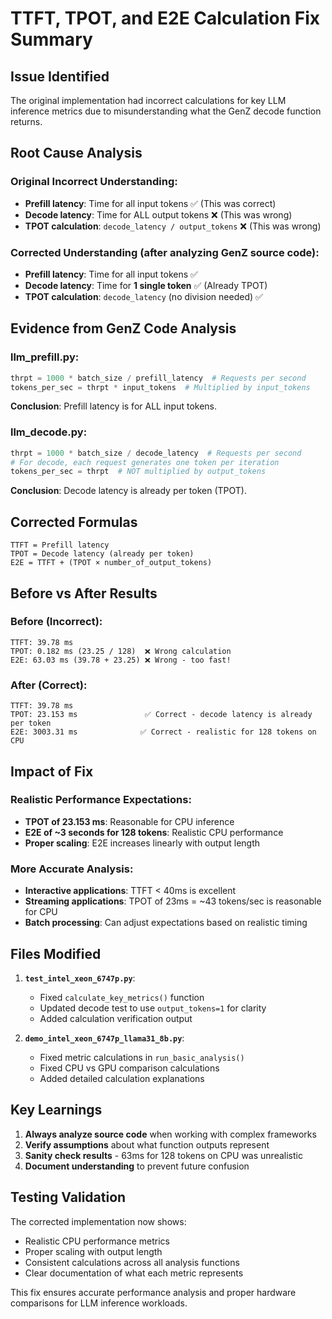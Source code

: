 # TTFT, TPOT, and E2E Calculation Fix Summary

## Issue Identified
The original implementation had incorrect calculations for key LLM inference metrics due to misunderstanding what the GenZ decode function returns.

## Root Cause Analysis

### Original Incorrect Understanding:
- **Prefill latency**: Time for all input tokens ✅ (This was correct)
- **Decode latency**: Time for ALL output tokens ❌ (This was wrong)
- **TPOT calculation**: `decode_latency / output_tokens` ❌ (This was wrong)

### Corrected Understanding (after analyzing GenZ source code):
- **Prefill latency**: Time for all input tokens ✅
- **Decode latency**: Time for **1 single token** ✅ (Already TPOT)
- **TPOT calculation**: `decode_latency` (no division needed) ✅

## Evidence from GenZ Code Analysis

### llm_prefill.py:
```python
thrpt = 1000 * batch_size / prefill_latency  # Requests per second
tokens_per_sec = thrpt * input_tokens  # Multiplied by input_tokens
```
**Conclusion**: Prefill latency is for ALL input tokens.

### llm_decode.py:
```python
thrpt = 1000 * batch_size / decode_latency  # Requests per second
# For decode, each request generates one token per iteration
tokens_per_sec = thrpt  # NOT multiplied by output_tokens
```
**Conclusion**: Decode latency is already per token (TPOT).

## Corrected Formulas

```
TTFT = Prefill latency
TPOT = Decode latency (already per token)
E2E = TTFT + (TPOT × number_of_output_tokens)
```

## Before vs After Results

### Before (Incorrect):
```
TTFT: 39.78 ms
TPOT: 0.182 ms (23.25 / 128)  ❌ Wrong calculation
E2E: 63.03 ms (39.78 + 23.25) ❌ Wrong - too fast!
```

### After (Correct):
```
TTFT: 39.78 ms
TPOT: 23.153 ms               ✅ Correct - decode latency is already per token
E2E: 3003.31 ms              ✅ Correct - realistic for 128 tokens on CPU
```

## Impact of Fix

### Realistic Performance Expectations:
- **TPOT of 23.153 ms**: Reasonable for CPU inference
- **E2E of ~3 seconds for 128 tokens**: Realistic CPU performance
- **Proper scaling**: E2E increases linearly with output length

### More Accurate Analysis:
- **Interactive applications**: TTFT < 40ms is excellent
- **Streaming applications**: TPOT of 23ms = ~43 tokens/sec is reasonable for CPU
- **Batch processing**: Can adjust expectations based on realistic timing

## Files Modified

1. **`test_intel_xeon_6747p.py`**:
   - Fixed `calculate_key_metrics()` function
   - Updated decode test to use `output_tokens=1` for clarity
   - Added calculation verification output

2. **`demo_intel_xeon_6747p_llama31_8b.py`**:
   - Fixed metric calculations in `run_basic_analysis()`
   - Fixed CPU vs GPU comparison calculations
   - Added detailed calculation explanations

## Key Learnings

1. **Always analyze source code** when working with complex frameworks
2. **Verify assumptions** about what function outputs represent
3. **Sanity check results** - 63ms for 128 tokens on CPU was unrealistic
4. **Document understanding** to prevent future confusion

## Testing Validation

The corrected implementation now shows:
- Realistic CPU performance metrics
- Proper scaling with output length
- Consistent calculations across all analysis functions
- Clear documentation of what each metric represents

This fix ensures accurate performance analysis and proper hardware comparisons for LLM inference workloads. 